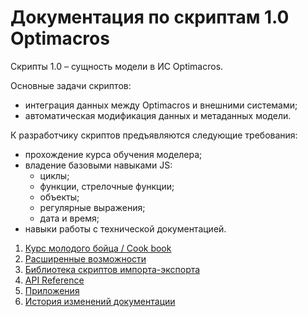 #  Документация по скриптам 1.0 Optimacros

Скрипты 1.0 – сущность модели в ИС Optimacros.

Основные задачи скриптов:
- интеграция данных между Optimacros и внешними системами;
- автоматическая модификация данных и метаданных модели.

К разработчику скриптов предъявляются следующие требования:
- прохождение курса обучения моделера;
- владение базовыми навыками JS: 
  - циклы;
  - функции, стрелочные функции;
  - объекты;
  - регулярные выражения;
  - дата и время;
- навыки работы с технической документацией.

1. [Курс молодого бойца / Cook book](./cookBook/cookBook.md)
1. [Расширенные возможности](./advancedFeatues/advancedFeatues.md)
1. [Библиотека скриптов импорта-экспорта](./importExportLib/importExportLib.md)
1. [API Reference](./API/API.md)
1. [Приложения](./appendix/appendix.md)
1. [История изменений документации](https://htmlpreview.github.io/?https://github.com/optimacros/scripts_documentation/blob/changelog/changelog.html)
